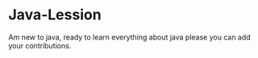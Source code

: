 # Java-Lession
Am new to java, ready to learn everything about java please you can add your contributions.
